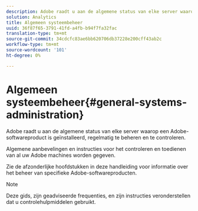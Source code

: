 ```yaml
---
description: Adobe raadt u aan de algemene status van elke server waarop een Adobe-softwareproduct is geïnstalleerd, regelmatig te beheren en te controleren.
solution: Analytics
title: Algemeen systeembeheer
uuid: 36f87f65-3791-41fd-a4fb-b94f7fa32fac
translation-type: tm+mt
source-git-commit: 34cdcfc83ae6bb620706db37228e200cff43ab2c
workflow-type: tm+mt
source-wordcount: '101'
ht-degree: 0%

---
```



# Algemeen systeembeheer{#general-systems-administration}

Adobe raadt u aan de algemene status van elke server waarop een Adobe-softwareproduct is geïnstalleerd, regelmatig te beheren en te controleren.

Algemene aanbevelingen en instructies voor het controleren en toedienen van al uw Adobe machines worden gegeven.

Zie de afzonderlijke hoofdstukken in deze handleiding voor informatie over het beheer van specifieke Adobe-softwareproducten.

>[!NOTE]
>
>Deze gids, zijn geadviseerde frequenties, en zijn instructies veronderstellen dat u controlehulpmiddelen gebruikt.

